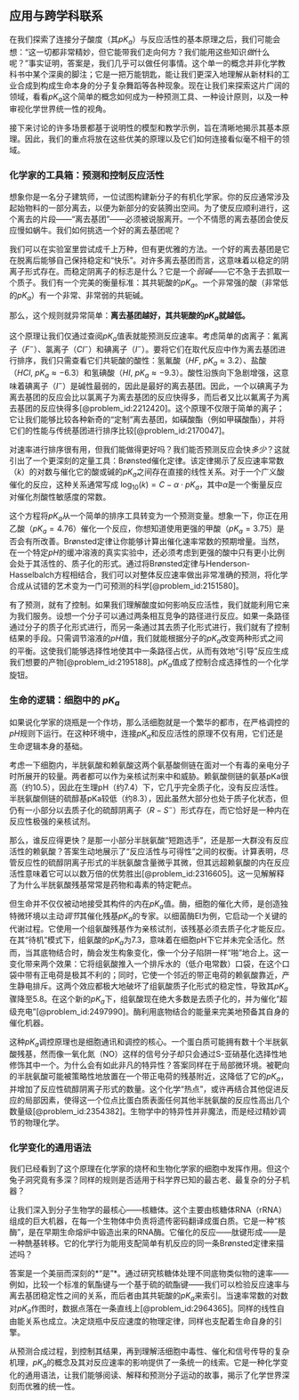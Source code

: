 ## 应用与跨学科联系

在我们探索了连接分子酸度（其$p K_a$）与反应活性的基本原理之后，我们可能会想：“这一切都非常精妙，但它能带我们走向何方？我们能用这些知识*做*什么呢？”事实证明，答案是，我们几乎可以做任何事情。这个单一的概念并非化学教科书中某个深奥的脚注；它是一把万能钥匙，能让我们更深入地理解从新材料的工业合成到构成生命本身的分子复杂舞蹈等各种现象。现在让我们来探索这片广阔的领域，看看$p K_a$这个简单的概念如何成为一种预测工具、一种设计原则，以及一种审视化学世界统一性的视角。

接下来讨论的许多场景都基于说明性的模型和教学示例，旨在清晰地揭示其基本原理。因此，我们的重点将放在这些优美的原理以及它们如何连接看似毫不相干的领域。

### 化学家的工具箱：预测和控制反应活性

想象你是一名分子建筑师，一位试图构建新分子的有机化学家。你的反应通常涉及起始物料的一部分离去，以便为新部分的安装腾出空间。为了使反应顺利进行，这个离去的片段——“离去基团”——必须被说服离开。一个不情愿的离去基团会使反应慢如蜗牛。我们如何挑选一个好的离去基团呢？

我们可以在实验室里尝试成千上万种，但有更优雅的方法。一个好的离去基团是它在脱离后能够自己保持稳定和“快乐”。对许多离去基团而言，这意味着以稳定的阴离子形式存在。而稳定阴离子的标志是什么？它是一个*弱碱*——它不急于去抓取一个质子。我们有一个完美的衡量标准：其共轭酸的$p K_a$。一个非常强的酸（非常低的$p K_a$）有一个非常、非常弱的共轭碱。

那么，这个规则就异常简单：**离去基团越好，其共轭酸的$p K_a$就越低。**

这个原理让我们仅通过查阅$p K_a$值表就能预测反应速率。考虑简单的卤离子：氟离子（$F^-$）、氯离子（$Cl^-$）和碘离子（$I^-$）。要将它们在取代反应中作为离去基团进行排序，我们只需查看它们共轭酸的酸性：氢氟酸（$HF$, $p K_a \approx 3.2$）、盐酸（$HCl$, $p K_a \approx -6.3$）和氢碘酸（$HI$, $p K_a \approx -9.3$）。酸性沿族向下急剧增强，这意味着碘离子（$I^-$）是碱性最弱的，因此是最好的离去基团。因此，一个以碘离子为离去基团的反应会比以氯离子为离去基团的反应快得多，而后者又比以氟离子为离去基团的反应快得多[@problem_id:2212420]。这个原理不仅限于简单的离子；它让我们能够比较各种新奇的“定制”离去基团，如磺酸酯（例如甲磺酸酯），并将它们的性能与传统基团进行排序比较[@problem_id:2170047]。

对速率进行排序很有用，但我们能做得更好吗？我们能否预测反应会快*多少*？这就引出了一个更深刻的定量工具：Brønsted催化定律。该定律揭示了反应速率常数（$k$）的对数与催化它的酸或碱的$p K_a$之间存在直接的线性关系。对于一个广义酸催化的反应，这种关系通常写成 $\log_{10}(k) = C - \alpha \cdot pK_a$，其中$\alpha$是一个衡量反应对催化剂酸性敏感度的常数。

这个方程将$p K_a$从一个简单的排序工具转变为一个预测变量。想象一下，你正在用乙酸（$p K_a = 4.76$）催化一个反应，你想知道使用更强的甲酸（$p K_a = 3.75$）是否会有所改善。Brønsted定律让你能够计算出催化速率常数的预期增量。当然，在一个特定$pH$的缓冲溶液的真实实验中，还必须考虑到更强的酸中只有更小比例会处于其活性的、质子化的形式。通过将Brønsted定律与Henderson-Hasselbalch方程相结合，我们可以对整体反应速率做出非常准确的预测，将化学合成从试错的艺术变为一门可预测的科学[@problem_id:2151580]。

有了预测，就有了控制。如果我们理解酸度如何影响反应活性，我们就能利用它来为我们服务。设想一个分子可以通过两条相互竞争的路径进行反应。如果一条路径通过分子的质子化形式进行，而另一条通过其去质子化形式进行，我们就有了控制结果的手段。只需调节溶液的$pH$值，我们就能根据分子的$p K_a$改变两种形式之间的平衡。这使我们能够选择性地使其中一条路径占优，从而有效地“引导”反应生成我们想要的产物[@problem_id:2195188]。$p K_a$值成了控制合成选择性的一个化学旋钮。

### 生命的逻辑：细胞中的 $p K_a$

如果说化学家的烧瓶是一个作坊，那么活细胞就是一个繁华的都市，在严格调控的$pH$规则下运行。在这种环境中，连接$p K_a$和反应活性的原理不仅有用，它们还是生命逻辑本身的基础。

考虑一下细胞内，半胱氨酸和赖氨酸这两个氨基酸侧链在面对一个有毒的亲电分子时所展开的较量。两者都可以作为亲核试剂来中和威胁。赖氨酸侧链的氨基pKa很高（约10.5），因此在生理pH（约7.4）下，它几乎完全质子化，没有反应活性。半胱氨酸侧链的硫醇基pKa较低（约8.3），因此虽然大部分也处于质子化状态，但仍有一小部分以去质子化的硫醇阴离子（$R-S^-$）形式存在，而它恰好是一种内在反应性极强的亲核试剂。

那么，谁反应得更快？是那一小部分半胱氨酸“短跑选手”，还是那一大群没有反应活性的赖氨酸？答案生动地展示了“反应活性与可得性”之间的权衡。计算表明，尽管反应性的硫醇阴离子形式的半胱氨酸含量微乎其微，但其远超赖氨酸的内在反应活性意味着它可以以数万倍的优势胜出[@problem_id:2316605]。这一见解解释了为什么半胱氨酸残基常常是药物和毒素的特定靶点。

但生命并不仅仅被动地接受其构件的内在$p K_a$值。酶，细胞的催化大师，是创造独特微环境以主动*调节*其催化残基$p K_a$的专家。以细菌酶EI为例，它启动一个关键的代谢过程。它使用一个组氨酸残基作为亲核试剂，该残基必须去质子化才能反应。在其“待机”模式下，组氨酸的$p K_a$为$7.3$，意味着在细胞pH下它并未完全活化。然而，当其底物结合时，酶会发生构象变化，像一个分子陷阱一样“啪”地合上。这一变化带来两个效果：它将组氨酸推入一个排斥水的（低介电常数）口袋，在这个口袋中带有正电荷是极其不利的；同时，它使一个邻近的带正电荷的赖氨酸靠近，产生静电排斥。这两个效应都极大地破坏了组氨酸质子化形式的稳定性，导致其$p K_a$骤降至$5.8$。在这个新的$p K_a$下，组氨酸现在绝大多数是去质子化的，并为催化“超级充电”[@problem_id:2497990]。酶利用底物结合的能量来完美地预备其自身的催化机器。

这种$p K_a$调控原理也是细胞通讯和调控的核心。一个蛋白质可能拥有数十个半胱氨酸残基，然而像一氧化氮（NO）这样的信号分子却只会通过S-亚硝基化选择性地修饰其中一个。为什么会有如此非凡的特异性？答案同样在于局部微环境。被靶向的半胱氨酸可能被策略性地放置在一个带正电荷的残基附近，这降低了它的$p K_a$，并增加了反应性硫醇阴离子形式的数量。这个化学“热点”，或许再结合其他促进反应的局部因素，使得这一个位点比蛋白质表面任何其他半胱氨酸的反应性高出几个数量级[@problem_id:2354382]。生物学中的特异性并非魔法，而是经过精妙调节的物理化学。

### 化学变化的通用语法

我们已经看到了这个原理在化学家的烧杯和生物化学家的细胞中发挥作用。但这个兔子洞究竟有多深？同样的规则是否适用于科学界已知的最古老、最复杂的分子机器？

让我们深入到分子生物学的最核心——核糖体。这个主要由核糖体RNA（rRNA）组成的巨大机器，在每一个生物体中负责将遗传密码翻译成蛋白质。它是一种“核酶”，是在早期生命熔炉中锻造出来的RNA酶。它催化的反应——肽键形成——是一种酰基转移。它的化学行为能用支配简单有机反应的同一条Brønsted定律来描述吗？

答案是一个美丽而深刻的*“是”*。通过研究核糖体处理不同底物类似物的速率——例如，比较一个标准的氧酯键与一个基于硫的硫酯键——我们可以检验反应速率与离去基团稳定性之间的关系，而后者由其共轭酸的$p K_a$来索引。当速率常数的对数对$p K_a$作图时，数据点落在一条直线上[@problem_id:2964365]。同样的线性自由能关系也成立。决定烧瓶中反应速度的物理定律，同样也支配着生命自身的引擎。

从预测合成过程，到控制其结果，再到理解活细胞中毒性、催化和信号传导的复杂机理，$p K_a$的概念及其对反应速率的影响提供了一条统一的线索。它是一种化学变化的通用语法，让我们能够阅读、解释和预测分子运动的故事，揭示了化学世界深刻而优雅的统一性。